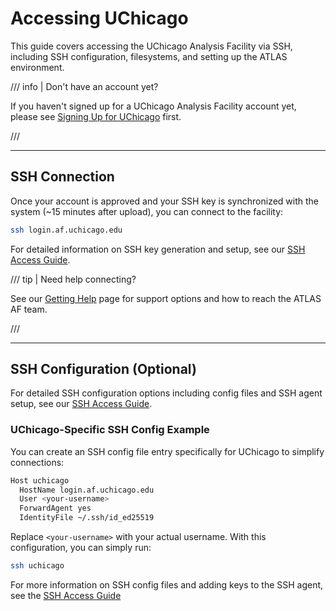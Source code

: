 # Accessing UChicago

This guide covers accessing the UChicago Analysis Facility via SSH, including
SSH configuration, filesystems, and setting up the ATLAS environment.

/// info | Don't have an account yet?

If you haven't signed up for a UChicago Analysis Facility account yet, please see [Signing Up for UChicago](account.md) first.

///

---

## SSH Connection

Once your account is approved and your SSH key is synchronized with the system
(~15 minutes after upload), you can connect to the facility:

```sh
ssh login.af.uchicago.edu
```

For detailed information on SSH key generation and setup, see our
[SSH Access Guide](../computing/ssh_guide.md).

/// tip | Need help connecting?

See our [Getting Help](../getting_help.md) page for support options and how to reach the ATLAS AF team.

///

---

## SSH Configuration (Optional)

For detailed SSH configuration options including config files and SSH agent
setup, see our [SSH Access Guide](../computing/ssh_guide.md).

### UChicago-Specific SSH Config Example

You can create an SSH config file entry specifically for UChicago to simplify
connections:

```sh
Host uchicago
  HostName login.af.uchicago.edu
  User <your-username>
  ForwardAgent yes
  IdentityFile ~/.ssh/id_ed25519
```

Replace `<your-username>` with your actual username. With this configuration,
you can simply run:

```sh
ssh uchicago
```

For more information on SSH config files and adding keys to the SSH agent, see
the [SSH Access Guide](../computing/ssh_guide.md#ssh-configuration-optional)
